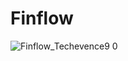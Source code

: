 # Finflow

![Finflow_Techevence9 0](https://github.com/arijit-m/Finflow_ElectronicsClubIITG/assets/117001774/75b06f6f-d887-44f0-a41f-8d90ff650252)

